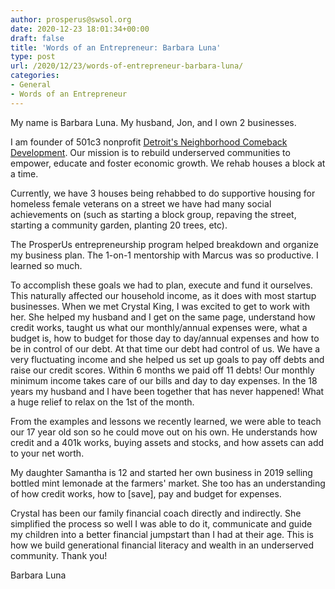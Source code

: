 ```yaml
---
author: prosperus@swsol.org
date: 2020-12-23 18:01:34+00:00
draft: false
title: 'Words of an Entrepreneur: Barbara Luna'
type: post
url: /2020/12/23/words-of-entrepreneur-barbara-luna/
categories:
- General
- Words of an Entrepreneur
---
```


My name is Barbara Luna. My husband, Jon, and I own 2 businesses. 

I am founder of 501c3 nonprofit [Detroit's Neighborhood Comeback Development](https://ncdevelopment.org/). Our mission is to rebuild underserved communities to empower, educate and foster economic growth. We rehab houses a block at a time.

Currently, we have 3 houses being rehabbed to do supportive housing for homeless female veterans on a street we have had many social achievements on (such as starting a block group, repaving the street, starting a community garden, planting 20 trees, etc). 

The ProsperUs entrepreneurship program helped breakdown and organize my business plan. The 1-on-1 mentorship with Marcus was so productive. I learned so much. 

To accomplish these goals we had to plan, execute and fund it ourselves. This naturally affected our household income, as it does with most startup businesses. When we met Crystal King, I was excited to get to work with her. She helped my husband and I get on the same page, understand how credit works, taught us what our monthly/annual expenses were, what a budget is, how to budget for those day to day/annual expenses and how to be in control of our debt. At that time our debt had control of us. We have a very fluctuating income and she helped us set up goals to pay off debts and raise our credit scores. Within 6 months we paid off 11 debts! Our monthly minimum income takes care of our bills and day to day expenses. In the 18 years my husband and I have been together that has never happened! What a huge relief to relax on the 1st of the month. 

From the examples and lessons we recently learned, we were able to teach our 17 year old son so he could move out on his own. He understands how credit and a 401k works, buying assets and stocks, and how assets can add to your net worth. 

My daughter Samantha is 12 and started her own business in 2019 selling bottled mint lemonade at the farmers' market. She too has an understanding of how credit works, how to [save], pay and budget for expenses.  

Crystal has been our family financial coach directly and indirectly. She simplified the process so well I was able to do it, communicate and guide my children into a better financial jumpstart than I had at their age. This is how we build generational financial literacy and wealth in an underserved community. Thank you!



Barbara Luna
